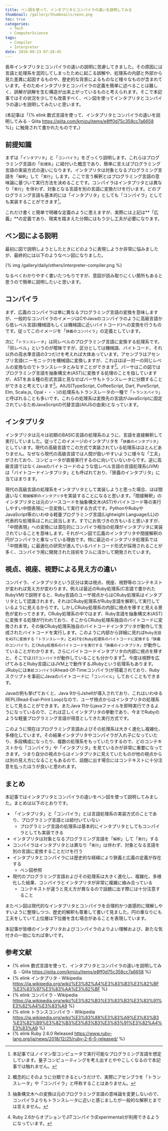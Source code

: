 ```yaml
---
title: ベン図を使って、インタプリタとコンパイラの違いを説明してみる
thumbnail: /gallery/thumbnails/venn.png
toc: true
categories:
  - Tech
  - ComputerScience
tags:
  - Compiler
  - Interpreter
date: 2019-09-23 07:28:45
---
```

長年インタプリタとコンパイラの違いの説明に苦慮してきました。その原因には言語と処理系を混同してしまったために起こる誤解や、処理系の内部と外部から見た差異に起因するものや、歴史的な背景によるものなど様々なものが含まれています。そのためインタプリタとコンパイラの定義を簡単に述べることは難しく、誤解が誤解を生む構造が出来上がっているものと考えられます。そこで本記事ではその状況を少しでも改善すべく、ベン図を使ってインタプリタとコンパイラの違いを説明してみたいと思います。

(本記事は「{% elink 数式言語を使って、インタプリタとコンパイラの違いを説明してみる - Qiita https://qiita.com/kmizu/items/e8ff0d75c358cc7a6658 %}」に触発されて書かれたものです。)

<!-- more -->

## 前提知識

まずは「`インタプリタ`」と「`コンパイラ`」をざっくり説明します。これらはプログラミング言語の「`処理系`」に紐付いた概念であり、簡単に言えばプログラミング言語の実装方式の違いになります。インタプリタは対象となるプログラミング言語を「`解釈`」して「`実行`」します。ここで言う解釈とはプログラミング言語の意味論に基づいて実行方法を決めることです。コンパイラはインタプリタとは異なり「`実行`」を伴わず、対象となる言語を別の言語に変換だけを行います。どのプログラミング言語も基本的には「インタプリタ」としても「コンパイラ」としても実装することができます[^1]。

これだけ書くと簡単で明確な定義のように思えますが、実際には上記は**「広義」**の定義であり、現実を踏まえた分類にはもう少し工夫が必要になります。

[^1]: 本記事ではノイマン型コンピュータで実行可能なプログラミング言語を想定しています。量子コンピューティングを考え出すとややこしくなるので本記事では触れません。

## ベン図による説明

最初に図で説明しようとしたときにどのように表現しようか非常に悩みましたが、最終的には以下のようなベン図になりました。

{% img /gallery/daily/others/interpreter-compiler.png  %}

なるべくわかりやすく書いたつもりですが、意図が読み取りにくい箇所もあると思うので簡単に説明したいと思います。

## コンパイラ

まず、広義のコンパイラは単に異なるプログラミング言語の変換を意味しますが、一般的なコンパイラのイメージはCやJavaのコンパイラのように高級言語から低レベル言語(機械語もしくは機械語に近いバイトコード)への変換を行うものです。従ってこのイメージを「`狭義のコンパイラ`」の定義としています。

次に「`トランスレータ`」は同レベルのプログラミング言語に変換する処理系です。「同レベル」というのが曖昧ですが、区分としては機械語、バイトコード、それ以外の高水準言語の3つだけを考えれば大体あっています。アセンブラはアセンブリ言語(ニーモニック)を機械語に変換しますが、これはほぼ一対一の同じレベルの変換なのでトランスレータとみなすことができます[^2]。パーサはこの図ではプログラミング言語を抽象構文木(AST)に変換する処理のことを指していますが、ASTをある種の形式言語と見なせばパーサもトランスレータに分類することができると考えています[^3]。AltJS(TypeScript, CoffeeScript, Dart, PureScript, Elm, Scala.js, Opal・・・)の処理系もトランスレータの一種で「`トランスパイラ`」と呼ばれることも多いです。これらの処理系は変換先の言語がJavaScriptに固定されているためJavaScriptの代替言語(AltJSの由来)となっています。

[^2]: 概念的にそのように分類できるというだけで、実際にアセンブラを「トランスレータ」や「コンパイラ」と呼称することはありません。
[^3]: 抽象構文木への変換は元のプログラミング言語の意味論を変更しないので、コンパイラよりもトランスレータに近いと感じましたが一般的な解釈とまでは言えません。

## インタプリタ

インタプリタは元々は初期のBASIC言語の処理系のように、言語を直接解釈して実行していました。従ってこのイメージのインタプリタを「`狭義のインタプリタ`」としています。現代の高級言語でこの方式で実装されている処理系はほとんどありません。なぜなら現代の高級言語では人間が扱いやすいように様々な「工夫」がされており、コンピュータが直接実行するのに向いていないからです。逆に高級言語ではなくJavaのバイトコードのような低レベル言語の言語処理系(JVM)は「バイトコードインタプリタ」とも呼ばれており、「狭義のインタプリタ」に当てはまります。

現代の高級言語の処理系をインタプリタとして実装しようと思った場合、ほぼ間違いなく`間接解釈のインタプリタ`を実装することになると思います。「間接解釈」のインタプリタとは元のソースコードを抽象構文木(AST)やバイトコード等の実行しやすい中間表現に一旦変換して実行する方式です。PythonやRubyやJavaScript等のいわゆる軽量プログラミング言語(Lightwight Language/LL)の代表的な処理系はこれに該当します。すでにお気づきの方もいると思いますが、「中間表現」への変換には潜在的にコンパイラ相当の処理がインタプリタに実装されていることを意味します。それがベン図で広義のインタプリタや間接解釈の円がコンパイラと重なっている理由です。特に最近のインタプリタ処理系では「中間表現」に最適化の研究が進んでいるバイトコード形式が採用されることが多く、コンパイラ用に開発された技術をフルに活かして開発されています。

## 視点、視座、視野による見え方の違い

コンパイラ、インタプリタという区分は実は視点、視座、視野等のコンテキストが変われば見え方が変わります。例えば最近のRuby処理系(C言語で書かれたRubyVM)で説明すると、Ruby言語のユーザ視点からはCRuby処理系はインタプリタとして認識されます。それはCRuby処理系がRuby言語を解釈して実行しているように見えるからです。しかしCRuby処理系の内部に視点を移すと見える景色が変わってきます。CRuby処理系の中ではまず、Ruby言語を抽象構文木(AST)に変換する処理が行われており、そこからCRuby処理系独自のバイトコードに変換されます。その後CRuby処理系独自のバイトコードインタプリタが動作して生成されたバイトコードを実行します。このように内部から詳細に見れば`Ruby言語をASTに変換する「トランスレータ」`と`ASTをCRuby処理系のバイトコードに変換する「狭義のコンパイラ」`と`CRuby処理系のバイトコードを実行する「狭義のインタプリタ」`が動作していることがわかります。さらにバイトコードインタプリタの内部に視点を移すと、そこでは`JITコンパイラ`が動作していることも分かります[^4]。今度は視野を広げてみるとRuby言語にはJVM上で動作するJRubyという処理系もあります。JRubyには`事前コンパイラ`(Ahead-Of-Timeコンパイラ)が搭載されており、Rubyスクリプトを事前にJavaのバイトコードに「`コンパイル`」しておくこともできます。

Javaの例も挙げておくと、Java 9からJshellが導入されており、これはいわゆるREPL(Read-Eval-Print Loop)なので、ユーザ視点からはインタプリタの処理系として見ることができます。またJava 11からjavaファイルを即時実行できるようになっているので、これは正しくインタプリタの挙動であり、今までRubyのような軽量プログラミング言語が得意としてきた実行方式です。

このように現在はプログラミング言語およびその処理系は大きく進化し複雑化、多様化しています。その結果インタプリタやコンパイラが入れ子になっていたり、多段構成になったり、複数の処理系をもっていたりするので、どのコンテキストから「コンパイラ」や「インタプリタ」を見ているかが非常に重要になってきます。つまり自分の視点からはインタプリタに見えていたものが他の視点からは別の見え方になることもあるので、話題に出す場合にはコンテキストに十分注意を払ったほうが良いと思われます。

[^4]: Ruby 2.6からオプションでJITコンパイラ(Experimental)が利用できるようになっています。

## まとめ

本記事ではインタプリタとコンパイラの違いをベン図を使って説明してみました。まとめは以下のとおりです。

- 「インタプリタ」と「コンパイラ」とは言語処理系の実装方式のことであり、プログラミング言語とは紐付いていない
  - プログラミング言語の処理系は基本的にインタプリタとしてもコンパイラとしても実装できる
- インタプリタは対象となるプログラミング言語を「`解釈`」して「`実行`」する
- コンパイラはインタプリタとは異なり「`実行`」は伴わず、対象となる言語を別の言語に変換することだけを行う
- インタプリタとコンパイラには歴史的な経緯により狭義と広義の定義が存在する
  - ベン図参照
- 現代のプログラミング言語およびその処理系は大きく進化し、複雑化、多様化した結果、コンパイラとインタプリタが非常に複雑に絡み合っている
  - コンテキストが違うと見え方が異なるので話題に出す際には十分注意すること

またベン図は現代的なインタプリタとコンパイラを合理的かつ直感的に理解しやすいように整理しつつ、歴史的解釈も尊重して書いて見ました。円の重なりにも工夫をしていて上位層は下位層を含む場合があることを表現しています。

本記事が皆様のインタプリタおよびコンパイラのよりよい理解および、新たな気付きの一助になれば幸いです。

## 参考文献

- {% elink 数式言語を使って、インタプリタとコンパイラの違いを説明してみる - Qiita https://qiita.com/kmizu/items/e8ff0d75c358cc7a6658 %}
- {% elink インタプリタ - Wikipedia https://ja.wikipedia.org/wiki/%E3%82%A4%E3%83%B3%E3%82%BF%E3%83%97%E3%83%AA%E3%82%BF %}
- {% elink コンパイラ - Wikipedia https://ja.wikipedia.org/wiki/%E3%82%B3%E3%83%B3%E3%83%91%E3%82%A4%E3%83%A9 %}
- {% elink トランスコンパイラ - Wikipedia https://ja.wikipedia.org/wiki/%E3%83%88%E3%83%A9%E3%83%B3%E3%82%B9%E3%82%B3%E3%83%B3%E3%83%91%E3%82%A4%E3%83%A9 %}
- {% elink Ruby 2.6.0 Released https://www.ruby-lang.org/ja/news/2018/12/25/ruby-2-6-0-released/ %}